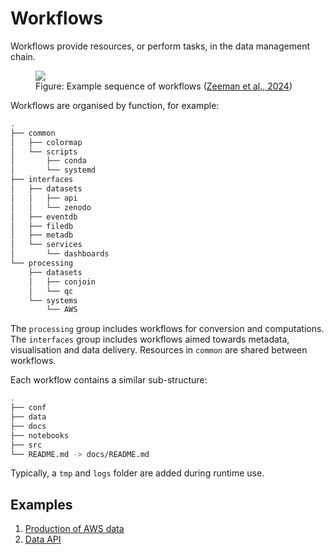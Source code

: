 # Workflows

Workflows provide resources, or perform tasks, in the data management chain.

<figure><img src="https://gi.copernicus.org/articles/13/393/2024/gi-13-393-2024-f09.png"><figcaption>Figure: Example sequence of workflows (<a href="https://gi.copernicus.org/articles/13/393/2024/">Zeeman et al., 2024</a>)</figcaption></figure>

Workflows are organised by function, for example: 

```bash
.
├── common
│   ├── colormap
│   └── scripts
│       ├── conda
│       └── systemd
├── interfaces
│   ├── datasets
│   │   ├── api
│   │   └── zenodo
│   ├── eventdb
│   ├── filedb
│   ├── metadb
│   └── services
│       └── dashboards
└── processing
    ├── datasets
    │   ├── conjoin
    │   └── qc
    └── systems
        └── AWS
```

The `processing` group includes workflows for conversion and computations.
The `interfaces` group includes workflows aimed towards metadata, visualisation and data delivery. Resources in `common` are shared between workflows.
 

Each workflow contains a similar sub-structure:

```bash
.
├── conf
├── data
├── docs
├── notebooks
├── src
└── README.md -> docs/README.md
```

Typically, a `tmp` and `logs` folder are added during runtime use. 


## Examples

1. [Production of AWS data](../urbisphere-dm/processing/systems/AWS/docs/README.md) 
1. [Data API](../urbisphere-dm/interfaces/datasets/api/docs/README.md) 
